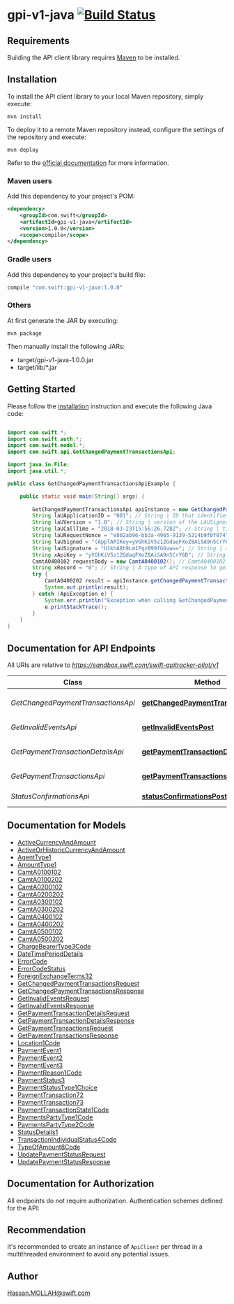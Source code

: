 # gpi-v1-java [![Build Status](https://travis-ci.com/swiftinc/gpi-v1-java.svg?branch=master)](https://travis-ci.com/swiftinc/gpi-v1-java)

## Requirements

Building the API client library requires [Maven](https://maven.apache.org/) to be installed.

## Installation

To install the API client library to your local Maven repository, simply execute:

```shell
mvn install
```

To deploy it to a remote Maven repository instead, configure the settings of the repository and execute:

```shell
mvn deploy
```

Refer to the [official documentation](https://maven.apache.org/plugins/maven-deploy-plugin/usage.html) for more information.

### Maven users

Add this dependency to your project's POM:

```xml
<dependency>
    <groupId>com.swift</groupId>
    <artifactId>gpi-v1-java</artifactId>
    <version>1.0.0</version>
    <scope>compile</scope>
</dependency>
```

### Gradle users

Add this dependency to your project's build file:

```groovy
compile "com.swift:gpi-v1-java:1.0.0"
```

### Others

At first generate the JAR by executing:

    mvn package

Then manually install the following JARs:

* target/gpi-v1-java-1.0.0.jar
* target/lib/*.jar

## Getting Started

Please follow the [installation](#installation) instruction and execute the following Java code:

```java

import com.swift.*;
import com.swift.auth.*;
import com.swift.model.*;
import com.swift.api.GetChangedPaymentTransactionsApi;

import java.io.File;
import java.util.*;

public class GetChangedPaymentTransactionsApiExample {

    public static void main(String[] args) {
        
        GetChangedPaymentTransactionsApi apiInstance = new GetChangedPaymentTransactionsApi();
        String laUApplicationID = "001"; // String | ID that identifies the application generationg the API and used by the gpi Connector to retrieve the related LAU keys
        String laUVersion = "1.0"; // String | version of the LAUSigned header. Mandatory. \"1.0\" for this first release
        String laUCallTime = "2018-03-23T15:56:26.728Z"; // String | timestamp in UTC of the API call in the format YYYY-MM-DDTHH:MM:SS.sssZ
        String laURequestNonce = "e802ab96-bb3a-4965-9139-5214b9f0f074"; // String | a random value generated by the client. Provided with the request and copied by the gpi Connector on the response
        String laUSigned = "(ApplAPIKey=yVGhKiV5z1ZGdaqFXoZ8AiSA9n5CrY6B),(RBACRole=[FullViewer/Scope/cclabeb0])"; // String | service specific HTTP headers
        String laUSignature = "U1khA8h9Lm1PqzB99fG6uw=="; // String | contains the LAU signature, base64 ecoded
        String xApiKey = "yVGhKiV5z1ZGdaqFXoZ8AiSA9n5CrY6B"; // String | An API key given to your application to authenticate against the sandbox URL
        CamtA0400102 requestBody = new CamtA0400102(); // CamtA0400102 | Last Changed Payment Transactions Request
        String xRecord = "0"; // String | A type of API response to get from API Sandbox. A value between 1 and 13
        try {
            CamtA0400202 result = apiInstance.getChangedPaymentTransactionsPost(laUApplicationID, laUVersion, laUCallTime, laURequestNonce, laUSigned, laUSignature, xApiKey, requestBody, xRecord);
            System.out.println(result);
        } catch (ApiException e) {
            System.err.println("Exception when calling GetChangedPaymentTransactionsApi#getChangedPaymentTransactionsPost");
            e.printStackTrace();
        }
    }
}

```

## Documentation for API Endpoints

All URIs are relative to *https://sandbox.swift.com/swift-apitracker-pilot/v1*

Class | Method | HTTP request | Description
------------ | ------------- | ------------- | -------------
*GetChangedPaymentTransactionsApi* | [**getChangedPaymentTransactionsPost**](docs/GetChangedPaymentTransactionsApi.md#getChangedPaymentTransactionsPost) | **POST** /get_changed_payment_transactions | Get Changed Payment Transactions
*GetInvalidEventsApi* | [**getInvalidEventsPost**](docs/GetInvalidEventsApi.md#getInvalidEventsPost) | **POST** /get_invalid_events | Get Invalid Events
*GetPaymentTransactionDetailsApi* | [**getPaymentTransactionDetailsPost**](docs/GetPaymentTransactionDetailsApi.md#getPaymentTransactionDetailsPost) | **POST** /get_payment_transaction_details | Get Payment Transaction Details
*GetPaymentTransactionsApi* | [**getPaymentTransactionsPost**](docs/GetPaymentTransactionsApi.md#getPaymentTransactionsPost) | **POST** /get_payment_transactions | Get Payment Transactions
*StatusConfirmationsApi* | [**statusConfirmationsPost**](docs/StatusConfirmationsApi.md#statusConfirmationsPost) | **POST** /status_confirmations | Status Confirmations


## Documentation for Models

 - [ActiveCurrencyAndAmount](docs/ActiveCurrencyAndAmount.md)
 - [ActiveOrHistoricCurrencyAndAmount](docs/ActiveOrHistoricCurrencyAndAmount.md)
 - [AgentType1](docs/AgentType1.md)
 - [AmountType1](docs/AmountType1.md)
 - [CamtA0100102](docs/CamtA0100102.md)
 - [CamtA0100202](docs/CamtA0100202.md)
 - [CamtA0200102](docs/CamtA0200102.md)
 - [CamtA0200202](docs/CamtA0200202.md)
 - [CamtA0300102](docs/CamtA0300102.md)
 - [CamtA0300202](docs/CamtA0300202.md)
 - [CamtA0400102](docs/CamtA0400102.md)
 - [CamtA0400202](docs/CamtA0400202.md)
 - [CamtA0500102](docs/CamtA0500102.md)
 - [CamtA0500202](docs/CamtA0500202.md)
 - [ChargeBearerType3Code](docs/ChargeBearerType3Code.md)
 - [DateTimePeriodDetails](docs/DateTimePeriodDetails.md)
 - [ErrorCode](docs/ErrorCode.md)
 - [ErrorCodeStatus](docs/ErrorCodeStatus.md)
 - [ForeignExchangeTerms32](docs/ForeignExchangeTerms32.md)
 - [GetChangedPaymentTransactionsRequest](docs/GetChangedPaymentTransactionsRequest.md)
 - [GetChangedPaymentTransactionsResponse](docs/GetChangedPaymentTransactionsResponse.md)
 - [GetInvalidEventsRequest](docs/GetInvalidEventsRequest.md)
 - [GetInvalidEventsResponse](docs/GetInvalidEventsResponse.md)
 - [GetPaymentTransactionDetailsRequest](docs/GetPaymentTransactionDetailsRequest.md)
 - [GetPaymentTransactionDetailsResponse](docs/GetPaymentTransactionDetailsResponse.md)
 - [GetPaymentTransactionsRequest](docs/GetPaymentTransactionsRequest.md)
 - [GetPaymentTransactionsResponse](docs/GetPaymentTransactionsResponse.md)
 - [Location1Code](docs/Location1Code.md)
 - [PaymentEvent1](docs/PaymentEvent1.md)
 - [PaymentEvent2](docs/PaymentEvent2.md)
 - [PaymentEvent3](docs/PaymentEvent3.md)
 - [PaymentReason1Code](docs/PaymentReason1Code.md)
 - [PaymentStatus3](docs/PaymentStatus3.md)
 - [PaymentStatusType1Choice](docs/PaymentStatusType1Choice.md)
 - [PaymentTransaction72](docs/PaymentTransaction72.md)
 - [PaymentTransaction73](docs/PaymentTransaction73.md)
 - [PaymentTransactionState1Code](docs/PaymentTransactionState1Code.md)
 - [PaymentsPartyType1Code](docs/PaymentsPartyType1Code.md)
 - [PaymentsPartyType2Code](docs/PaymentsPartyType2Code.md)
 - [StatusDetails1](docs/StatusDetails1.md)
 - [TransactionIndividualStatus4Code](docs/TransactionIndividualStatus4Code.md)
 - [TypeOfAmount8Code](docs/TypeOfAmount8Code.md)
 - [UpdatePaymentStatusRequest](docs/UpdatePaymentStatusRequest.md)
 - [UpdatePaymentStatusResponse](docs/UpdatePaymentStatusResponse.md)


## Documentation for Authorization

All endpoints do not require authorization.
Authentication schemes defined for the API:

## Recommendation

It's recommended to create an instance of `ApiClient` per thread in a multithreaded environment to avoid any potential issues.

## Author

Hassan.MOLLAH@swift.com
